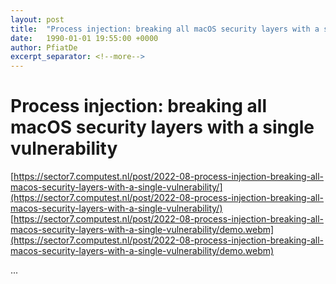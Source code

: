 ```yaml
---
layout: post
title:  "Process injection: breaking all macOS security layers with a single vulnerability"
date:   1990-01-01 19:55:00 +0000
author: PfiatDe
excerpt_separator: <!--more-->
---
```


# Process injection: breaking all macOS security layers with a single vulnerability
[https://sector7.computest.nl/post/2022-08-process-injection-breaking-all-macos-security-layers-with-a-single-vulnerability/](https://sector7.computest.nl/post/2022-08-process-injection-breaking-all-macos-security-layers-with-a-single-vulnerability/)
[https://sector7.computest.nl/post/2022-08-process-injection-breaking-all-macos-security-layers-with-a-single-vulnerability/demo.webm](https://sector7.computest.nl/post/2022-08-process-injection-breaking-all-macos-security-layers-with-a-single-vulnerability/demo.webm)

...
<!--more-->
